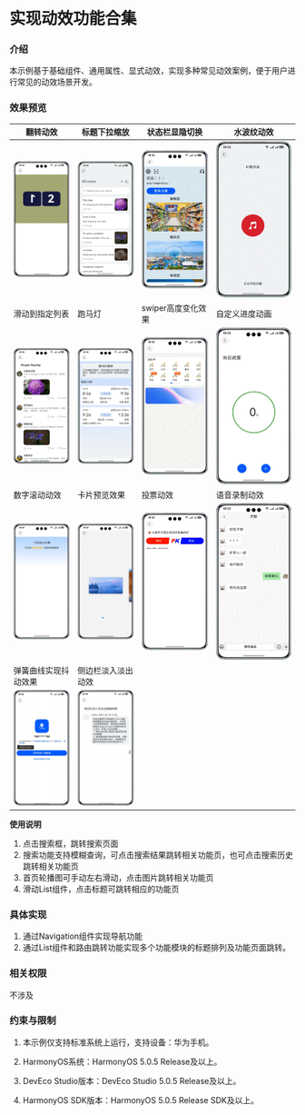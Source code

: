 # 实现动效功能合集

### 介绍

本示例基于基础组件、通用属性、显式动效，实现多种常见动效案例，便于用户进行常见的动效场景开发。

### 效果预览


| 翻转动效                                           | 标题下拉缩放                                   | 状态栏显隐切换                                 | 水波纹动效                                                                                       |
|------------------------------------------------|------------------------------------------|-----------------------------------------|---------------------------------------------------------------------------------------------|
| ![image](screenshots/device/Flag.gif)          | ![image](screenshots/device/Drag.gif)    | ![image](screenshots/device/Hide.gif)   | ![image](screenshots/device/Water.gif)                                                      |
| 滑动到指定列表                                        | 跑马灯                                      | swiper高度变化效果                            | 自定义进度动画                                                                                     |
| ![image](screenshots/device/Move.gif)          | ![image](screenshots/device/Marquee.gif) | ![image](screenshots/device/Swiper.gif) | ![image](screenshots/device/Progress.gif)                                                   |
| 数字滚动动效                                         | 卡片预览效果                                   | 投票动效                                    | 语音录制动效                                                                                      |
| ![image](screenshots/device/Scroll.gif)        | ![image](screenshots/device/Preview.gif) | ![image](screenshots/device/Vote.gif)   | <img src="screenshots/device/Voice.gif" width="320"> |
| 弹簧曲线实现抖动效果                                     | 侧边栏淡入淡出动效                                |
| ![image](screenshots/device/VibrateEffect.gif) | ![image](screenshots/device/sidebar.gif) |

**使用说明**

1. 点击搜索框，跳转搜索页面
2. 搜索功能支持模糊查询，可点击搜索结果跳转相关功能页，也可点击搜索历史跳转相关功能页
3. 首页轮播图可手动左右滑动，点击图片跳转相关功能页
4. 滑动List组件，点击标题可跳转相应的功能页

### 具体实现

1. 通过Navigation组件实现导航功能
2. 通过List组件和路由跳转功能实现多个功能模块的标题排列及功能页面跳转。

### 相关权限

不涉及

### 约束与限制

1. 本示例仅支持标准系统上运行，支持设备：华为手机。

2. HarmonyOS系统：HarmonyOS 5.0.5 Release及以上。

3. DevEco Studio版本：DevEco Studio 5.0.5 Release及以上。

4. HarmonyOS SDK版本：HarmonyOS 5.0.5 Release SDK及以上。